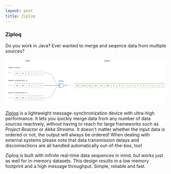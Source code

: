 ```yaml
---
layout: post
title: Ziploq
---
```


### Ziploq

Do you work in Java? Ever wanted to merge and seqence data from multiple sources?

![Ziploq; merging input sources](https://raw.githubusercontent.com/manstegling/ziploq/master/images/ziploq.png)

[Ziploq](https://github.com/manstegling/ziploq) is a lightweight message-synchronization device with ultra-high performance. It lets you quickly merge data from any
number of data sources reactively, without having to reach for large frameworks such as _Project Reactor_ or _Akka Streams_. It doesn't matter whether the input
data is ordered or not, the output will always be ordered! When dealing with external systems please note that data transmission delays and disconnections are all
handled automatically out-of-the-box, too!

Ziploq is built with infinite real-time data sequences in mind, but works just as well for in-memory datasets. This design results in a low memory footprint and a high
message throughput. Simple, reliable and fast.
